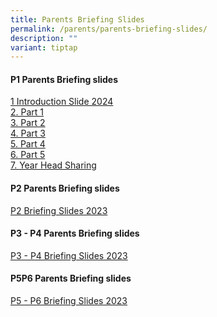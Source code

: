 ```yaml
---
title: Parents Briefing Slides
permalink: /parents/parents-briefing-slides/
description: ""
variant: tiptap
---
```

<h4><strong>P1 Parents Briefing slides</strong></h4><p><a href="/files/Parents Briefing Slides/2024/Primary_1_Parents_Briefing_2024_Principal.pdf" rel="noopener noreferrer nofollow" target="_blank">1 Introduction Slide 2024</a> <br><a href="/files/Parents Briefing Slides/2024/2024_part_1_p1_parents_briefing_by_fts_consolidated.pdf" rel="noopener noreferrer nofollow" target="_blank">2. Part 1</a><br><a href="/files/Parents Briefing Slides/2024/2024_part_2_p1_parents_briefing_by_fts_consolidated.pdf" rel="noopener noreferrer nofollow" target="_blank">3. Part 2</a><br><a href="/files/Parents Briefing Slides/2024/2024_part_3_p1_parents_briefing_by_fts_consolidated.pdf" rel="noopener noreferrer nofollow" target="_blank">4. Part 3</a><br><a href="/files/Parents Briefing Slides/2024/2024_part_4_p1_parents_briefing_by_fts_consolidated.pdf" rel="noopener noreferrer nofollow" target="_blank">5. Part 4</a><br><a href="/files/Parents Briefing Slides/2024/2024_part_5_p1_parents_briefing_by_fts_consolidated.pdf" rel="noopener noreferrer nofollow" target="_blank">6. Part 5</a><br><a href="/files/Parents Briefing Slides/2024/Primary_1_Parents_Briefing_2024_YH.pdf" rel="noopener noreferrer nofollow" target="_blank">7. Year Head Sharing</a><br></p><h4><strong>P2 Parents Briefing slides</strong></h4><p><a href="/files/Parents%20Briefing%20Slides/P2%20Briefing/P2%20Parents%20Briefing%202023_parents.pdf" rel="noopener noreferrer nofollow" target="_blank">P2 Briefing Slides 2023</a></p><h4><strong>P3 - P4 Parents Briefing slides</strong></h4><p><a href="/files/Parents%20Briefing%20Slides/P3n4/P3_P4_Parents%20Briefing%20for%20website%2015%20Feb.pdf" rel="noopener noreferrer nofollow" target="_blank">P3 - P4 Briefing Slides 2023</a></p><h4><strong>P5P6 Parents Briefing slides</strong></h4><p><a href="/files/Parents%20Briefing%20Slides/P5n6/P5P6%20Parents%20Briefing%202023_parents.pdf" rel="noopener noreferrer nofollow" target="_blank">P5 - P6 Briefing Slides 2023</a></p>